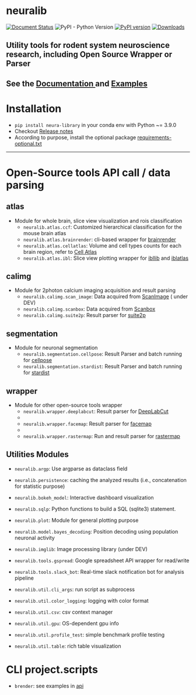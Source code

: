 
# neuralib

[![Document Status](https://readthedocs.org/projects/neuralib/badge/?version=latest)](https://neuralib.readthedocs.io/en/latest/index.html)
![PyPI - Python Version](https://img.shields.io/pypi/pyversions/neura-library)
[![PyPI version](https://badge.fury.io/py/neura-library.svg)](https://badge.fury.io/py/neura-library)
[![Downloads](https://static.pepy.tech/badge/neura-library)](https://pepy.tech/project/neura-library)

## Utility tools for rodent system neuroscience research, including Open Source Wrapper or Parser

## See the [Documentation ](https://neuralib.readthedocs.io/en/latest/index.html) and [Examples](doc/source/notebooks)


# Installation

- `pip install neura-library` in your conda env with Python ~= 3.9.0
- Checkout [Release notes](https://github.com/ytsimon2004/neuralib/releases)
- According to purpose, install the optional package [requirements-optional.txt](requirements-optional.txt)

----------------------------

# Open-Source tools API call / data parsing

## atlas

- Module for whole brain, slice view visualization and rois classification
  - `neuralib.atlas.ccf`: Customized hierarchical classification for the mouse brain atlas
  - `neuralib.atlas.brainrender`: cli-based wrapper for [brainrender](https://github.com/brainglobe/brainrender)
  - `neuralib.atlas.cellatlas`: Volume and cell types counts for each brain region, refer
    to [Cell Atlas](https://portal.bluebrain.epfl.ch/resources/models/cell-atlas/)
  - `neuralib.atlas.ibl`: Slice view plotting wrapper
    for [ibllib](https://github.com/int-brain-lab/ibllib?tab=readme-ov-file)
    and [iblatlas](https://int-brain-lab.github.io/iblenv/_autosummary/ibllib.atlas.html)

## calimg

- Module for 2photon calcium imaging acquisition and result parsing
  - `neuralib.calimg.scan_image`: Data acquired from [ScanImage](https://www.mbfbioscience.com/products/scanimage/) (
    under
    DEV)
  - `neuralib.calimg.scanbox`: Data acquired from [Scanbox](https://scanbox.org/tag/two-photon/)
  - `neuralib.calimg.suite2p`:  Result parser for [suite2p](https://github.com/MouseLand/suite2p)

## segmentation

- Module for neuronal segmentation
  - `neuralib.segmentation.cellpose`: Result Parser and batch running
    for [cellpose](https://github.com/MouseLand/cellpose)
  - `neuralib.segmentation.stardist`: Result Parser and batch running
    for [stardist](https://github.com/stardist/stardist)

## wrapper

- Module for other open-source tools wrapper
  - `neuralib.wrapper.deeplabcut`: Result parser for [DeepLabCut](https://github.com/DeepLabCut/DeepLabCut)
  -
  - `neuralib.wrapper.facemap`: Result parser for [facemap](https://github.com/MouseLand/facemap)
  -
  - `neuralib.wrapper.rastermap`: Run and result parser for [rastermap](https://github.com/MouseLand/rastermap)

## Utilities Modules

- `neuralib.argp`: Use argparse as dataclass field

- `neuralib.persistence`: caching the analyzed results (i.e., concatenation for statistic purpose)

- `neuralib.bokeh_model`: Interactive dashboard visualization

- `neuralib.sqlp`: Python functions to build a SQL (sqlite3) statement.

- `neuralib.plot`: Module for general plotting purpose

- `neuralib.model.bayes_decoding`: Position decoding using population neuronal activity

- `neuralib.imglib`: Image processing library (under DEV)

- `neuralib.tools.gspread`: Google spreadsheet API wrapper for read/write

- `neuralib.tools.slack_bot`: Real-time slack notification bot for analysis pipeline

- `neuralib.util.cli_args`: run script as subprocess

- `neuralib.util.color_logging`: logging with color format

- `neuralib.util.csv`: csv context manager

- `neuralib.util.gpu`: OS-dependent gpu info

- `neuralib.util.profile_test`: simple benchmark profile testing

- `neuralib.util.table`: rich table visualization

# CLI project.scripts

- `brender`: see examples in [api](https://neuralib.readthedocs.io/en/latest/api/neuralib.atlas.brainrender.html)

